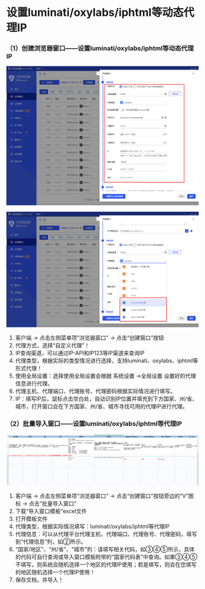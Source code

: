 # 设置luminati/oxylabs/iphtml等动态代理IP

### （1）创建浏览器窗口——设置luminati/oxylabs/iphtml等动态代理IP

![](<../../.gitbook/assets/1 (33).png>)

![](<../../.gitbook/assets/2 (3).png>)



1. 客户端 -> 点击左侧菜单项“浏览器窗口” -> 点击“创建窗口”按钮
2. 代理方式，选择“自定义代理”！
3. IP查询渠道，可以通过IP-API和IP123等IP渠道来查询IP
4. 代理类型，根据实际的类型情况进行选择，支持luminati、oxylabs、iphtml等形式代理！
5. 使用全局设置：选择使用全局设置会根据 系统设置 ->全局设置 设置好的代理信息进行代理。
6. 代理主机、代理端口、代理账号、代理密码根据实际情况进行填写。
7. IP：填写IP后，鼠标点击空白处，自动识别IP位置并填充到下方国家、州/省、城市，打开窗口会在下方国家、州/省、城市寻找可用的代理IP进行代理。

### （2）批量导入窗口——设置luminati/oxylabs/iphtml等代理IP

![](<../../.gitbook/assets/4 (7).png>)



1. 客户端 -> 点击左侧菜单项“浏览器窗口” -> 点击“创建窗口”按钮旁边的“V”图标 -> 点击“批量导入窗口”
2. 下载“导入窗口模板”excel文件
3. 打开模板文件
4. 代理类型，根据实际情况填写：luminati/oxylabs/iphtml等代理IP
5. 代理信息：可以从代理平台代理主机、代理端口、代理账号、代理密码，填写到“代理信息“列，如②所示。
6. “国家/地区”、“州/省”、“城市”列：请填写相关代码，如③④⑤所示，具体的代码可自行查询或导入窗口模板附带的“国家代码表”中查询。如果③④⑤不填写，则系统会随机选择一个地区的代理IP使用；若是填写，则会在您填写的地区随机选择一个代理IP使用！
7. 保存文档，并导入！
